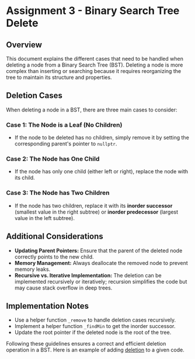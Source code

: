 # Assignment 3 - Binary Search Tree Delete

## Overview
This document explains the different cases that need to be handled when deleting a node from a 
Binary Search Tree (BST). Deleting a node is more complex than inserting or searching because 
it requires reorganizing the tree to maintain its structure and properties.

## Deletion Cases
When deleting a node in a BST, there are three main cases to consider:

### Case 1: The Node is a Leaf (No Children)
- If the node to be deleted has no children, simply remove it by setting the corresponding parent's pointer 
to `nullptr`.

### Case 2: The Node has One Child
- If the node has only one child (either left or right), replace the node with its child.

### Case 3: The Node has Two Children
- If the node has two children, replace it with its **inorder successor** (smallest value in the right subtree) 
or **inorder predecessor** (largest value in the left subtree).

## Additional Considerations
- **Updating Parent Pointers:** Ensure that the parent of the deleted node correctly points to the new child.
- **Memory Management:** Always deallocate the removed node to prevent memory leaks.
- **Recursive vs. Iterative Implementation:** The deletion can be implemented recursively or iteratively; 
recursion simplifies the code but may cause stack overflow in deep trees.

## Implementation Notes
- Use a helper function `_remove` to handle deletion cases recursively.
- Implement a helper function `_findMin` to get the inorder successor.
- Update the root pointer if the deleted node is the root of the tree.

Following these guidelines ensures a correct and efficient deletion operation in a BST.
Here is an example of adding [deletion](https://github.com/aaniaahh/Algorithms/blob/main/A03/main.cpp) 
to a given code.